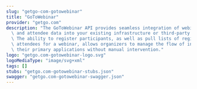 ```yaml
---
slug: "getgo-com-gotowebinar"
title: "GoToWebinar"
provider: "getgo.com"
description: "The GoToWebinar API provides seamless integration of webinar registrant\
  \ and attendee data into your existing infrastructure or third-party applications.\
  \ The ability to register participants, as well as pull lists of registrants and\
  \ attendees for a webinar, allows organizers to manage the flow of information between\
  \ their primary applications without manual intervention."
logo: "getgo.com-gotowebinar-logo.svg"
logoMediaType: "image/svg+xml"
tags: []
stubs: "getgo.com-gotowebinar-stubs.json"
swagger: "getgo.com-gotowebinar-swagger.json"
---
```

